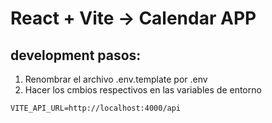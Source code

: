 # React + Vite -> Calendar APP

## development pasos:

1. Renombrar el archivo .env.template por .env
2. Hacer los cmbios respectivos en las variables de entorno

```
VITE_API_URL=http://localhost:4000/api
```
